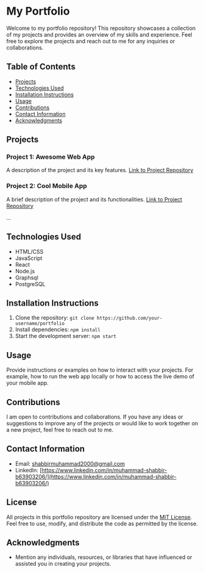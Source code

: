 # My Portfolio

Welcome to my portfolio repository! This repository showcases a collection of my projects and provides an overview of my skills and experience. Feel free to explore the projects and reach out to me for any inquiries or collaborations.

## Table of Contents

- [Projects](#projects)
- [Technologies Used](#technologies-used)
- [Installation Instructions](#installation-instructions)
- [Usage](#usage)
- [Contributions](#contributions)
- [Contact Information](#contact-information)
- [Acknowledgments](#acknowledgments)

## Projects

### Project 1: Awesome Web App
A description of the project and its key features. [Link to Project Repository](https://github.com/your-username/project-1)

### Project 2: Cool Mobile App
A brief description of the project and its functionalities. [Link to Project Repository](https://github.com/your-username/project-2)

...

## Technologies Used

- HTML/CSS
- JavaScript
- React
- Node.js
- Graphsql
- PostgreSQL

## Installation Instructions

1. Clone the repository: `git clone https://github.com/your-username/portfolio`
2. Install dependencies: `npm install`
3. Start the development server: `npm start`

## Usage

Provide instructions or examples on how to interact with your projects. For example, how to run the web app locally or how to access the live demo of your mobile app.

## Contributions

I am open to contributions and collaborations. If you have any ideas or suggestions to improve any of the projects or would like to work together on a new project, feel free to reach out to me.

## Contact Information

- Email: shabbirmuhammad2000@gmail.com
- LinkedIn: [https://www.linkedin.com/in/muhammad-shabbir-b63903206/](https://www.linkedin.com/in/muhammad-shabbir-b63903206/)

## License

All projects in this portfolio repository are licensed under the [MIT License](https://opensource.org/licenses/MIT). Feel free to use, modify, and distribute the code as permitted by the license.

## Acknowledgments

- Mention any individuals, resources, or libraries that have influenced or assisted you in creating your projects.
